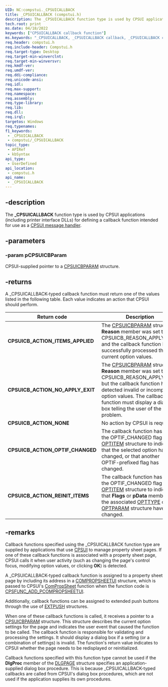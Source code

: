 ```yaml
---
UID: NC:compstui._CPSUICALLBACK
title: _CPSUICALLBACK (compstui.h)
description: The _CPSUICALLBACK function type is used by CPSUI applications (including printer interface DLLs) for defining a callback function intended for use as a CPSUI message handler.
tech.root: print
ms.date: 04/18/2022
keywords: ["CPSUICALLBACK callback function"]
ms.keywords: "_CPSUICALLBACK, _CPSUICALLBACK callback, _CPSUICALLBACK callback function [Print Devices], compstui/_CPSUICALLBACK, cpsuifnc_a5a532ac-20be-43d5-a9fb-40b918f44d51.xml, print._cpsuicallback"
req.header: compstui.h
req.include-header: Compstui.h
req.target-type: Desktop
req.target-min-winverclnt: 
req.target-min-winversvr: 
req.kmdf-ver: 
req.umdf-ver: 
req.ddi-compliance: 
req.unicode-ansi: 
req.idl: 
req.max-support: 
req.namespace: 
req.assembly: 
req.type-library: 
req.lib: 
req.dll: 
req.irql: 
targetos: Windows
req.typenames: 
f1_keywords:
 - _CPSUICALLBACK
 - compstui/_CPSUICALLBACK
topic_type:
 - APIRef
 - kbSyntax
api_type:
 - UserDefined
api_location:
 - compstui.h
api_name:
 - _CPSUICALLBACK
---
```


## -description

The **_CPSUICALLBACK** function type is used by CPSUI applications (including printer interface DLLs) for defining a callback function intended for use as a [CPSUI message handler](/windows-hardware/drivers/print/cpsui-message-handler).

## -parameters

### -param pCPSUICBParam

CPSUI-supplied pointer to a [CPSUICBPARAM](./ns-compstui-_cpsuicbparam.md) structure.

## -returns

A _CPSUICALLBACK-typed callback function must return one of the values listed in the following table. Each value indicates an action that CPSUI should perform.

| Return code | Description |
|--|--|
| **CPSUICB_ACTION_ITEMS_APPLIED** | The [CPSUICBPARAM](./ns-compstui-_cpsuicbparam.md) structure's **Reason** member was set to CPSUICB_REASON_APPLYNOW, and the callback function has successfully processed the current option values. |
| **CPSUICB_ACTION_NO_APPLY_EXIT** | The [CPSUICBPARAM](./ns-compstui-_cpsuicbparam.md) structure's **Reason** member was set to CPSUICB_REASON_APPLYNOW, but the callback function has detected invalid or incompatible option values. The callback function must display a dialog box telling the user of the problem. |
| **CPSUICB_ACTION_NONE** | No action by CPSUI is required. |
| **CPSUICB_ACTION_OPTIF_CHANGED** | The callback function has set the OPTIF_CHANGED flag in an [OPTITEM](./ns-compstui-_optitem.md) structure to indicate that the selected option has changed, or that another OPTIF-prefixed flag has changed. |
| **CPSUICB_ACTION_REINIT_ITEMS** | The callback function has set the OPTIF_CHANGED flag in an [OPTITEM](./ns-compstui-_optitem.md) structure to indicate that **Flags** or **pData** members of the associated [OPTTYPE](./ns-compstui-_opttype.md) or [OPTPARAM](./ns-compstui-_optparam.md) structure have changed. |

## -remarks

Callback functions specified using the _CPSUICALLBACK function type are supplied by applications that use [CPSUI](/windows-hardware/drivers/print/common-property-sheet-user-interface) to manage property sheet pages. If one of these callback functions is associated with a property sheet page, CPSUI calls it when user activity (such as changing the page's control focus, modifying option values, or clicking **OK**) is detected.

A _CPSUICALLBACK-typed callback function is assigned to a property sheet page by including its address in a [COMPROPSHEETUI](./ns-compstui-_compropsheetui.md) structure, which is passed to CPSUI's [ComPropSheet](./nc-compstui-pfncompropsheet.md) function when the function code is [CPSFUNC_ADD_PCOMPROPSHEETUI](/previous-versions/ff546388(v=vs.85)).

Additionally, callback functions can be assigned to extended push buttons through the use of [EXTPUSH](./ns-compstui-_extpush.md) structures.

When one of these callback functions is called, it receives a pointer to a [CPSUICBPARAM](./ns-compstui-_cpsuicbparam.md) structure. This structure describes the current option settings for the page and indicates the user event that caused the function to be called. The callback function is responsible for validating and processing the settings. It should display a dialog box if a setting (or a combination of settings) is invalid. The function's return value indicates to CPSUI whether the page needs to be redisplayed or reinitialized.

Callback functions specified with this function type cannot be used if the **DlgProc** member of the [DLGPAGE](./ns-compstui-_dlgpage.md) structure specifies an application-supplied dialog box procedure. This is because _CPSUICALLBACK-typed callbacks are called from CPSUI's dialog box procedures, which are not used if the application supplies its own procedures.